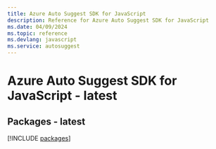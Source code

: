 ```yaml
---
title: Azure Auto Suggest SDK for JavaScript
description: Reference for Azure Auto Suggest SDK for JavaScript
ms.date: 04/09/2024
ms.topic: reference
ms.devlang: javascript
ms.service: autosuggest
---
```

# Azure Auto Suggest SDK for JavaScript - latest
## Packages - latest
[!INCLUDE [packages](auto-suggest-index.md)]